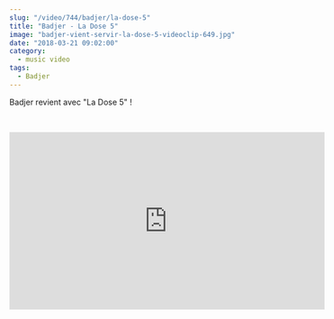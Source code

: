 ```yaml
--- 
slug: "/video/744/badjer/la-dose-5"
title: "Badjer - La Dose 5"
image: "badjer-vient-servir-la-dose-5-videoclip-649.jpg"
date: "2018-03-21 09:02:00"
category:
  - music video
tags:
  - Badjer
---
```

<p>Badjer revient avec "La Dose 5" !</p><br/><p><iframe width="560" height="315" src="https://www.youtube.com/embed/99E56KpW6Mw" frameborder="0" allow="autoplay; encrypted-media" allowfullscreen></iframe></p>